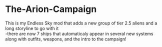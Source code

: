# The-Arion-Campaign
This is my Endless Sky mod that adds a new group of tier 2.5 aliens and a long storyline to go with it  
-there are now 7 ships that automaticaly appear in several new systems along with outfits, weapons, and the intro to the campaign!

